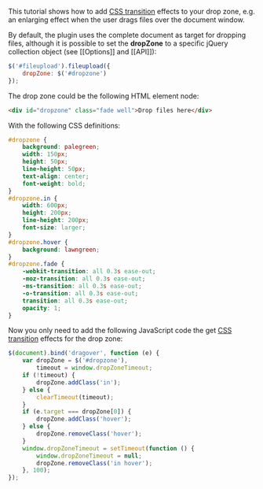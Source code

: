 This tutorial shows how to add [CSS transition](https://developer.mozilla.org/en/CSS/CSS_transitions) effects to your drop zone, e.g. an enlarging effect when the user drags files over the document window.

By default, the plugin uses the complete document as target for dropping files, although it is possible to set the **dropZone** to a specific jQuery collection object (see [[Options]] and [[API]]):

```js
$('#fileupload').fileupload({
    dropZone: $('#dropzone')
});
```

The drop zone could be the following HTML element node:

```html
<div id="dropzone" class="fade well">Drop files here</div>
```

With the following CSS definitions:

```css
#dropzone {
    background: palegreen;
    width: 150px;
    height: 50px;
    line-height: 50px;
    text-align: center;
    font-weight: bold;
}
#dropzone.in {
    width: 600px;
    height: 200px;
    line-height: 200px;
    font-size: larger;
}
#dropzone.hover {
    background: lawngreen;
}
#dropzone.fade {
    -webkit-transition: all 0.3s ease-out;
    -moz-transition: all 0.3s ease-out;
    -ms-transition: all 0.3s ease-out;
    -o-transition: all 0.3s ease-out;
    transition: all 0.3s ease-out;
    opacity: 1;
}
```

Now you only need to add the following JavaScript code the get [CSS transition](https://developer.mozilla.org/en/CSS/CSS_transitions) effects for the drop zone:

```js
$(document).bind('dragover', function (e) {
    var dropZone = $('#dropzone'),
        timeout = window.dropZoneTimeout;
    if (!timeout) {
        dropZone.addClass('in');
    } else {
        clearTimeout(timeout);
    }
    if (e.target === dropZone[0]) {
        dropZone.addClass('hover');
    } else {
        dropZone.removeClass('hover');
    }
    window.dropZoneTimeout = setTimeout(function () {
        window.dropZoneTimeout = null;
        dropZone.removeClass('in hover');
    }, 100);
});
```